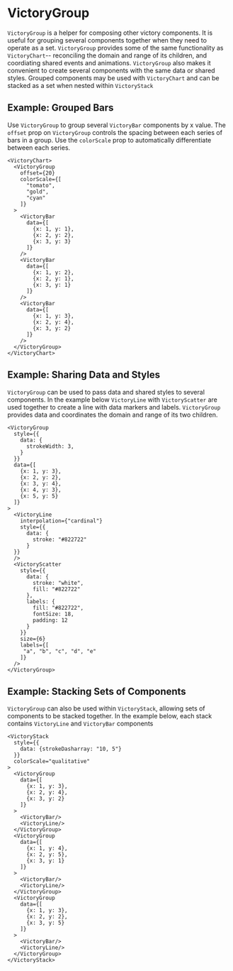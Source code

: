 VictoryGroup
=============

`VictoryGroup` is a helper for composing other victory components. It is useful for grouping several components together when they need to operate as a set. `VictoryGroup` provides some of the same functionality as `VictoryChart`-- reconciling the domain and range of its children, and coordiating shared events and animations. `VictoryGroup` also makes it convenient to create several components with the same data or shared styles. Grouped components may be used with `VictoryChart` and can be stacked as a set when nested within `VictoryStack`

## Example: Grouped Bars

Use `VictoryGroup` to group several `VictoryBar` components by x value. The `offset` prop on `VictoryGroup` controls the spacing between each series of bars in a group. Use the `colorScale` prop to automatically differentiate between each series.

```playground
<VictoryChart>
  <VictoryGroup
    offset={20}
    colorScale={[
      "tomato",
      "gold",
      "cyan"
    ]}
  >
    <VictoryBar
      data={[
        {x: 1, y: 1},
        {x: 2, y: 2},
        {x: 3, y: 3}
      ]}
    />
    <VictoryBar
      data={[
        {x: 1, y: 2},
        {x: 2, y: 1},
        {x: 3, y: 1}
      ]}
    />
    <VictoryBar
      data={[
        {x: 1, y: 3},
        {x: 2, y: 4},
        {x: 3, y: 2}
      ]}
    />
  </VictoryGroup>
</VictoryChart>
```


## Example: Sharing Data and Styles

`VictoryGroup` can be used to pass data and shared styles to several components. In the example below `VictoryLine` with `VictoryScatter` are used together to create a line with data markers and labels. `VictoryGroup` provides data and coordinates the domain and range of its two children.

```playground
<VictoryGroup
  style={{
    data: {
      strokeWidth: 3,
    }  
  }}
  data={[
    {x: 1, y: 3},
    {x: 2, y: 2},      
    {x: 3, y: 4},
    {x: 4, y: 3},
    {x: 5, y: 5}
  ]}
>
  <VictoryLine
    interpolation={"cardinal"}
    style={{
      data: {
        stroke: "#822722"
      }  
  }} 
  />
  <VictoryScatter
    style={{
      data: {
        stroke: "white",
        fill: "#822722"
      },
      labels: {
        fill: "#822722",
        fontSize: 18,
        padding: 12
      }
    }}
    size={6}
    labels={[
     "a", "b", "c", "d", "e"
    ]}
  />
</VictoryGroup>
```

## Example: Stacking Sets of Components

`VictoryGroup` can also be used within `VictoryStack`, allowing sets of components to be stacked together. In the example below, each stack contains `VictoryLine` and `VictoryBar` components

```playground
<VictoryStack
  style={{
    data: {strokeDasharray: "10, 5"}
  }}
  colorScale="qualitative"
>
  <VictoryGroup
    data={[
      {x: 1, y: 3},
      {x: 2, y: 4},
      {x: 3, y: 2}
    ]}
  >
    <VictoryBar/>
    <VictoryLine/>
  </VictoryGroup>
  <VictoryGroup
    data={[
      {x: 1, y: 4},
      {x: 2, y: 5},
      {x: 3, y: 1}
    ]}
  >
    <VictoryBar/>
    <VictoryLine/>
  </VictoryGroup>
  <VictoryGroup
    data={[
      {x: 1, y: 3},
      {x: 2, y: 2},
      {x: 3, y: 5}
    ]}
  >
    <VictoryBar/>
    <VictoryLine/>
  </VictoryGroup>
</VictoryStack>
```

